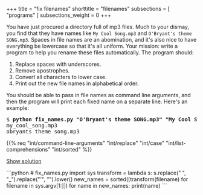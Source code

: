 +++
title = "fix filenames"
shorttitle = "filenames"
subsections = [ "programs" ]
subsections_weight = 0
+++

You have just procured a directory full of mp3 files. Much to your
dismay, you find that they have names like `My Cool Song.mp3` and
`O'Bryant's theme SONG.mp3`. Spaces in file names are an abomination,
and it's also nice to have everything be lowercase so that it's all
uniform. Your mission: write a program to help you rename these files
automatically. The program should:

1. Replace spaces with underscores.
2. Remove apostrophes.
3. Convert all characters to lower case.
4. Print out the new file names in alphabetical order.

You should be able to pass in file names as command line arguments,
and then the program will print each fixed name on a separate line.
Here's an example:

<pre>
$ <b>python fix_names.py "O'Bryant's theme SONG.mp3" "My Cool Song.mp3"</b>
my_cool_song.mp3
obryants_theme_song.mp3
</pre>

{{% req "int/command-line-arguments"
	"int/replace"
	"int/case"
	"int/list-comprehensions"
	"int/sorted"
%}}

<a href="#demo" class="btn btn-info" data-toggle="collapse">Show solution</a>
<div id="demo" class="collapse">
```python
# fix_names.py
import sys
transform = lambda s: s.replace(" ", "_").replace("'", "").lower()
new_names = sorted([transform(filename) for filename in sys.argv[1:]])
for name in new_names:
    print(name)
```
</div>

